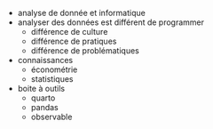 - analyse de donnée et informatique
- analyser des données est différent de programmer
	- différence de culture
	- différence de pratiques
	- différence de problématiques
- connaissances
	- économétrie
	- statistiques
- boite à outils
	- quarto
	- pandas
	- observable